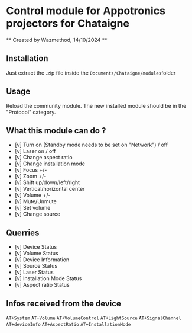 # Control module for Appotronics projectors for Chataigne

** Created by Wazmethod, 14/10/2024 **

## Installation

Just extract the .zip file inside the `Documents/Chataigne/modules`folder

## Usage

Reload the community module. The new installed module should be in the "Protocol" category.

## What this module can do ?

- [v] Turn on (Standby mode needs to be set on "Network") / off
- [v] Laser on / off
- [v] Change aspect ratio
- [v] Change installation mode
- [v] Focus +/-
- [v] Zoom +/-
- [v] Shift up/down/left/right
- [v] Vertical/horizontal center
- [v] Volume +/-
- [v] Mute/Unmute
- [v] Set volume
- [v] Change source

## Querries

- [v] Device Status
- [v] Volume Status
- [v] Device Information
- [v] Source Status
- [v] Laser Status
- [v] Installation Mode Status
- [v] Aspect ratio Status

## Infos received from the device

`AT+System`
`AT+Volume`
`AT+VolumeControl`
`AT+LightSource`
`AT+SignalChannel`
`AT+deviceInfo`
`AT+AspectRatio`
`AT+InstallationMode`
